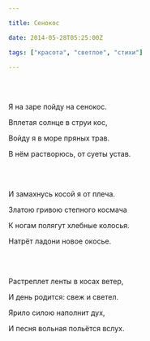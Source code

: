 ```yaml
---

title: Сенокос

date: 2014-05-28T05:25:00Z

tags: ["красота", "светлое", "стихи"]

---
```


<br/><br/>

Я на заре пойду на сенокос.

Вплетая солнце в струи кос,

Войду я в море пряных трав.

В нём растворюсь, от суеты устав.

<br/><br/>

И замахнусь косой я от плеча.

Златою гривою степного космача

К ногам полягут хлебные колосья.

Натрёт ладони новое окосье.

<br/><br/>

Растреплет ленты в косах ветер,

И день родится: свеж и светел.

Ярило силою наполнит дух,

И песня вольная польётся вслух.

<br/><br/>

